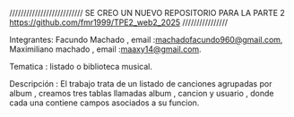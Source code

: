 ////////////////////////// SE CREO UN NUEVO REPOSITORIO PARA LA PARTE 2 https://github.com/fmr1999/TPE2_web2_2025 ////////////////


Integrantes: Facundo Machado , email :machadofacundo960@gmail.com, Maximiliano machado , email :maaxy14@gmail.com.

Tematica : listado o biblioteca musical.

Descripción : El trabajo trata de un listado de canciones agrupadas por album , creamos tres tablas llamadas album , cancion y usuario , donde cada una contiene campos asociados a su funcion.
